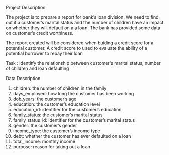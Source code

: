 Project Description

The project is to prepare a report for bank’s loan division. We need to find out if a customer’s marital status and the number of children have an impact on whether they will default on a a loan. The bank has provided some data on customer’s credit worthiness.

The report created will be considered when buiding a credit score for a potential customer. A credit score to used to evaluate the ability of a potential borrower to repay their loan

Task : Identitfy the relationship between customer's marital status, number of children and loan defaulting


Data Description 

1. children: the number of children in the family
2. days_employed: how long the customer has been working
3. dob_years: the customer’s age
4. education: the customer’s education level
5. education_id: identifier for the customer’s education
6. family_status: the customer’s marital status
7. family_status_id: identifier for the customer’s marital status
8. gender: the customer’s gender
9. income_type: the customer’s income type
10. debt: whether the customer has ever defaulted on a loan
11. total_income: monthly income
12. purpose: reason for taking out a loan
